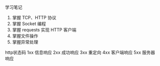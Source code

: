 学习笔记
1. 掌握 TCP、HTTP 协议
2. 掌握 Socket 编程
3. 掌握 requests 实现 HTTP 客户端
4. 掌握文件操作
5. 掌握异常处理

http状态码
1xx 信息响应
2xx 成功响应
3xx 重定向
4xx 客户端响应
5xx 服务器响应
